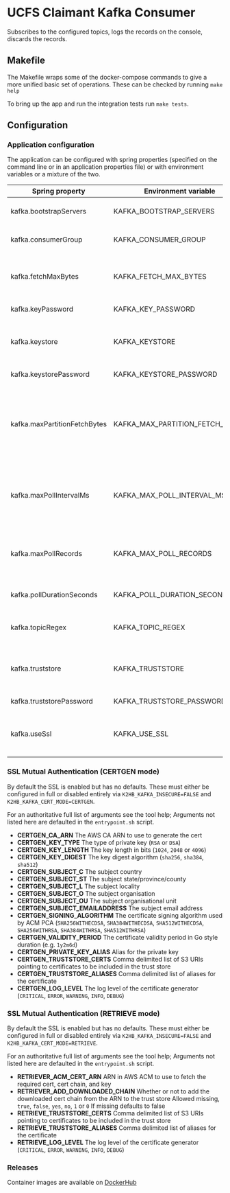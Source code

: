 # UCFS Claimant Kafka Consumer

Subscribes to the configured topics, logs the records on the console, discards
the records.

## Makefile

The Makefile wraps some of the docker-compose commands to give a more unified
basic set of operations. These can be checked by running `make help`

To bring up the app and run the integration tests run `make tests`.

## Configuration

### Application configuration

The application can be configured with spring properties (specified on the
command line or in an application properties file) or with environment
variables or a mixture of the two.

| Spring property              | Environment variable            | Purpose |
|------------------------------|---------------------------------|---------|
| kafka.bootstrapServers       | KAFKA_BOOTSTRAP_SERVERS         | kafka server hosts and ports |
| kafka.consumerGroup          | KAFKA_CONSUMER_GROUP            | The consumer group to join |
| kafka.fetchMaxBytes          | KAFKA_FETCH_MAX_BYTES           | The max volume of data to get on each poll loop |
| kafka.keyPassword            | KAFKA_KEY_PASSWORD              | Private key password |
| kafka.keystore               | KAFKA_KEYSTORE                  | Path to keystore containing app certificates |
| kafka.keystorePassword       | KAFKA_KEYSTORE_PASSWORD         | Keystore password |
| kafka.maxPartitionFetchBytes | KAFKA_MAX_PARTITION_FETCH_BYTES | The max volume of data in an assigned partition that can be fetched before the poll returns |
| kafka.maxPollIntervalMs      | KAFKA_MAX_POLL_INTERVAL_MS      | How long to wait inbetween polls before consumer is dropped from the group |
| kafka.maxPollRecords         | KAFKA_MAX_POLL_RECORDS          | How many records to collect on each poll before returning |
| kafka.pollDurationSeconds    | KAFKA_POLL_DURATION_SECONDS     | How long to poll before returning |
| kafka.topicRegex             | KAFKA_TOPIC_REGEX               | Topics matching this regex will be subscribed to |
| kafka.truststore             | KAFKA_TRUSTSTORE                | Path to keystore containing trusted certificates |
| kafka.truststorePassword     | KAFKA_TRUSTSTORE_PASSWORD       | Truststore password |
| kafka.useSsl                 | KAFKA_USE_SSL                   | Whether to enable a mutually authenticated connection |

### SSL Mutual Authentication (CERTGEN mode)

By default the SSL is enabled but has no defaults. These must either be
configured in full or disabled entirely via `K2HB_KAFKA_INSECURE=FALSE`
and `K2HB_KAFKA_CERT_MODE=CERTGEN`.

For an authoritative full list of arguments see the tool help; Arguments not listed here are
defaulted in the `entrypoint.sh` script.

* **CERTGEN_CA_ARN**
    The AWS CA ARN to use to generate the cert
* **CERTGEN_KEY_TYPE**
    The type of private key (`RSA` or `DSA`)
* **CERTGEN_KEY_LENGTH**
    The key length in bits (`1024`, `2048` or `4096`)
* **CERTGEN_KEY_DIGEST**
    The key digest algorithm (`sha256`, `sha384`, `sha512`)
* **CERTGEN_SUBJECT_C**
    The subject country
* **CERTGEN_SUBJECT_ST**
    The subject state/province/county
* **CERTGEN_SUBJECT_L**
    The subject locality
* **CERTGEN_SUBJECT_O**
    The subject organisation
* **CERTGEN_SUBJECT_OU**
    The subject organisational unit
* **CERTGEN_SUBJECT_EMAILADDRESS**
    The subject email address
* **CERTGEN_SIGNING_ALGORITHM**
    The certificate signing algorithm used by ACM PCA
    (`SHA256WITHECDSA`, `SHA384WITHECDSA`, `SHA512WITHECDSA`, `SHA256WITHRSA`, `SHA384WITHRSA`, `SHA512WITHRSA`)
* **CERTGEN_VALIDITY_PERIOD**
    The certificate validity period in Go style duration (e.g. `1y2m6d`)
* **CERTGEN_PRIVATE_KEY_ALIAS**
    Alias for the private key
* **CERTGEN_TRUSTSTORE_CERTS**
    Comma delimited list of S3 URIs pointing to certificates to be included in the trust store
* **CERTGEN_TRUSTSTORE_ALIASES**
    Comma delimited list of aliases for the certificate
* **CERTGEN_LOG_LEVEL**
    The log level of the certificate generator (`CRITICAL`, `ERROR`, `WARNING`, `INFO`, `DEBUG`)


### SSL Mutual Authentication (RETRIEVE mode)

By default the SSL is enabled but has no defaults. These must either be
configured in full or disabled entirely via `K2HB_KAFKA_INSECURE=FALSE`
and `K2HB_KAFKA_CERT_MODE=RETRIEVE`.

For an authoritative full list of arguments see the tool help; Arguments not listed here are
defaulted in the `entrypoint.sh` script.

* **RETRIEVER_ACM_CERT_ARN**
    ARN in AWS ACM to use to fetch the required cert, cert chain, and key
* **RETRIEVER_ADD_DOWNLOADED_CHAIN**
    Whether or not to add the downloaded cert chain from the ARN to the trust store
    Allowed missing, `true`, `false`, `yes`, `no`, `1` or `0`
    If missing defaults to false
* **RETRIEVE_TRUSTSTORE_CERTS**
    Comma delimited list of S3 URIs pointing to certificates to be included in the trust store
* **RETRIEVE_TRUSTSTORE_ALIASES**
    Comma delimited list of aliases for the certificate
* **RETRIEVE_LOG_LEVEL**
    The log level of the certificate generator (`CRITICAL`, `ERROR`, `WARNING`, `INFO`, `DEBUG`)

### Releases

Container images are available on [DockerHub](https://hub.docker.com/repository/docker/dwpdigital/ucfs-claimant-kafka-consumer)
